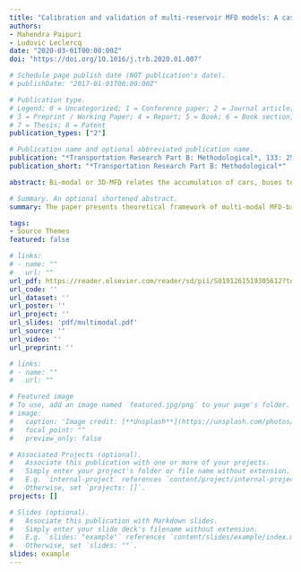 ```yaml
---
title: "Calibration and validation of multi-reservoir MFD models: A case study in Lyon"
authors: 
- Mahendra Paipuri
- Ludovic Leclercq
date: "2020-03-01T00:00:00Z"
doi: "https://doi.org/10.1016/j.trb.2020.01.007"

# Schedule page publish date (NOT publication's date).
# publishDate: "2017-01-01T00:00:00Z"

# Publication type.
# Legend: 0 = Uncategorized; 1 = Conference paper; 2 = Journal article;
# 3 = Preprint / Working Paper; 4 = Report; 5 = Book; 6 = Book section;
# 7 = Thesis; 8 = Patent
publication_types: ["2"]

# Publication name and optional abbreviated publication name.
publication: "*Transportation Research Part B: Methodological*, 133: 257 – 290, March 2020"
publication_short: "*Transportation Research Part B: Methodological*"

abstract: Bi-modal or 3D-MFD relates the accumulation of cars, buses to total production at the network level. The current work provides a detailed discussion of extended MFD-based models namely, accumulation-based and trip-based models that accounts for bi-modal flows through 3D-MFD. In addition, delay accumulation-based models, also known as exit-flow models in classical traffic flow theory, are revisited. Fundamental modeling differences between different MFD-based models are illustrated using a benchmark test case. A new FIFO-based entry flow function is also proposed in order to address the inconsistencies of the conventional entry flow function in the context of the 3D-MFD case. A novel weak internal FIFO discipline is proposed to circumnavigate the violation of internal FIFO order during network unloading in the delay accumulation-based model. MFD-based models are verified using the solutions of micro-simulations performed on an idealized grid network. The importance of separating the 3D-MFD into partial car and bus 3D-MFDs is highlighted. Moreover, it is also shown that partial bus 3D-MFD should be further split when dedicated bus lanes are present in the network to account for unequal mean speeds between different bus lanes.

# Summary. An optional shortened abstract.
summary: The paper presents theoretical framework of multi-modal MFD-based models. A novel FIFO-based entry flow function is proposed in this context.

tags:
- Source Themes
featured: false

# links:
# - name: ""
#   url: ""
url_pdf: https://reader.elsevier.com/reader/sd/pii/S0191261519305612?token=89BBF47C1D76809C76703F9987EE246D729CAC1D7C0FCB2A4C173EA91098B6B60CB3FFAF3FAD225CB8C85045D6F47CE8
url_code: ''
url_dataset: ''
url_poster: ''
url_project: ''
url_slides: 'pdf/multimodal.pdf'
url_source: ''
url_video: ''
url_preprint: ''

# links:
# - name: ""
#   url: ""

# Featured image
# To use, add an image named `featured.jpg/png` to your page's folder. 
# image:
#   caption: 'Image credit: [**Unsplash**](https://unsplash.com/photos/jdD8gXaTZsc)'
#   focal_point: ""
#   preview_only: false

# Associated Projects (optional).
#   Associate this publication with one or more of your projects.
#   Simply enter your project's folder or file name without extension.
#   E.g. `internal-project` references `content/project/internal-project/index.md`.
#   Otherwise, set `projects: []`.
projects: []

# Slides (optional).
#   Associate this publication with Markdown slides.
#   Simply enter your slide deck's filename without extension.
#   E.g. `slides: "example"` references `content/slides/example/index.md`.
#   Otherwise, set `slides: ""`.
slides: example
---
```

